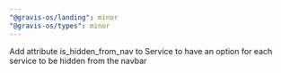 ```yaml
---
"@gravis-os/landing": minor
"@gravis-os/types": minor
---
```


Add attribute is_hidden_from_nav to Service to have an option for each service to be hidden from the navbar
